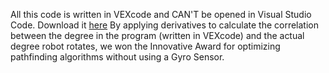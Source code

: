 All this code is written in VEXcode and CAN'T be opened in Visual Studio Code. Download it [here](https://www.vexrobotics.com/vexcode/install/v5?srsltid=AfmBOooLqGvS6CJVXo5Hw9S5hdWSIjm8BiffgctBdFSB1OQrjkVQGCjg)
By applying derivatives to calculate the correlation between the degree in the program (written in VEXcode) and the actual degree robot rotates, we won the Innovative Award for optimizing pathfinding algorithms without using a Gyro Sensor.
